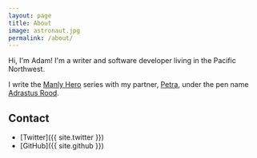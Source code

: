 ```yaml
---
layout: page
title: About
image: astronaut.jpg
permalink: /about/
---
```


Hi, I'm Adam! I'm a writer and software developer living in the Pacific Northwest.

I write the [Manly Hero](http://www.manlyhero.com) series with my partner, [Petra](https://www.petrahernandez.com), under the pen name [Adrastus Rood](http://www.adrastusrood.com).

## Contact

* [Twitter]({{ site.twitter }})
* [GitHub]({{ site.github }})